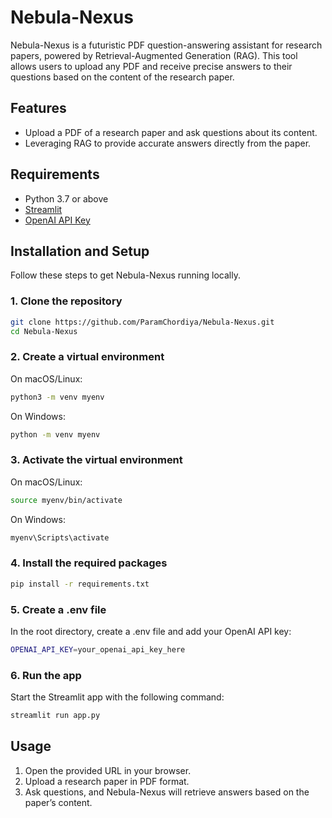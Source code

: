 # Nebula-Nexus

Nebula-Nexus is a futuristic PDF question-answering assistant for research papers, powered by Retrieval-Augmented Generation (RAG). This tool allows users to upload any PDF and receive precise answers to their questions based on the content of the research paper.

## Features

- Upload a PDF of a research paper and ask questions about its content.
- Leveraging RAG to provide accurate answers directly from the paper.

## Requirements

- Python 3.7 or above
- [Streamlit](https://streamlit.io/)
- [OpenAI API Key](https://platform.openai.com/)

## Installation and Setup

Follow these steps to get Nebula-Nexus running locally.

### 1. Clone the repository

```bash
git clone https://github.com/ParamChordiya/Nebula-Nexus.git
cd Nebula-Nexus
```

### 2. Create a virtual environment

On macOS/Linux:

```bash
python3 -m venv myenv
```

On Windows:

```bash
python -m venv myenv
```

### 3. Activate the virtual environment

On macOS/Linux:
```bash
source myenv/bin/activate
```

On Windows:
```bash
myenv\Scripts\activate
```

### 4. Install the required packages

```bash
pip install -r requirements.txt
```
### 5. Create a .env file
In the root directory, create a .env file and add your OpenAI API key:
```bash
OPENAI_API_KEY=your_openai_api_key_here
```

### 6. Run the app
Start the Streamlit app with the following command:
```bash 
streamlit run app.py
```

## Usage
1. Open the provided URL in your browser.
2. Upload a research paper in PDF format.
3. Ask questions, and Nebula-Nexus will retrieve answers based on the paper’s content.
